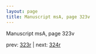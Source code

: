 ```yaml
---
layout: page
title: Manuscript msA, page 323v
---
```


Manuscript msA, page 323v

prev:  [323r](../323r) | next:  [324r](../324r)